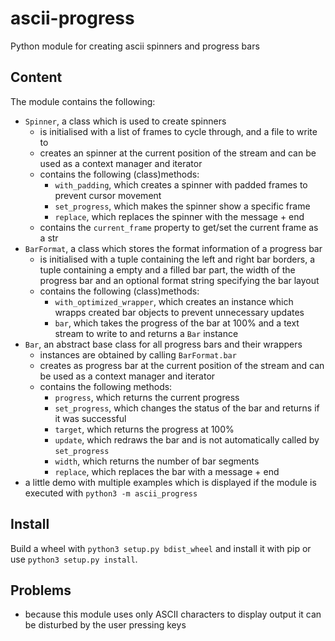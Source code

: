 # ascii-progress
Python module for creating ascii spinners and progress bars

## Content
The module contains the following:
 - `Spinner`, a class which is used to create spinners
   - is initialised with a list of frames to cycle through, and a file to write to
   - creates an spinner at the current position of the stream and can be used as a context manager and iterator
   - contains the following (class)methods:
     - `with_padding`, which creates a spinner with padded frames to prevent cursor movement
     - `set_progress`, which makes the spinner show a specific frame
     - `replace`, which replaces the spinner with the message + end
   - contains the `current_frame` property to get/set the current frame as a str
 - `BarFormat`, a class which stores the format information of a progress bar
   - is initialised with a tuple containing the left and right bar borders, a tuple containing a empty and a filled bar part, the width of the progress bar and an optional format string specifying the bar layout
   - contains the following (class)methods:
     - `with_optimized_wrapper`, which creates an instance which wrapps created bar objects to prevent unnecessary updates
     - `bar`, which takes the progress of the bar at 100% and a text stream to write to and returns a `Bar` instance
 - `Bar`, an abstract base class for all progress bars and their wrappers
    - instances are obtained by calling `BarFormat.bar`
    - creates as progress bar at the current position of the stream and can be used as a context manager and iterator
    - contains the following methods:
      - `progress`, which returns the current progress
      - `set_progress`, which changes the status of the bar and returns if it was successful
      - `target`, which returns the progress at 100%
      - `update`, which redraws the bar and is not automatically called by `set_progress`
      - `width`, which returns the number of bar segments
      - `replace`, which replaces the bar with a message + end
  - a little demo with multiple examples which is displayed if the module is executed with `python3 -m ascii_progress`

## Install
Build a wheel with `python3 setup.py bdist_wheel` and install it with pip or use `python3 setup.py install`.

## Problems
 - because this module uses only ASCII characters to display output it can be disturbed by the user pressing keys